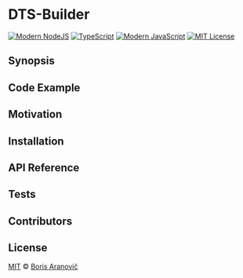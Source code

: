 # DTS-Builder
[![Modern NodeJS](https://img.shields.io/badge/Node-6%2B-green.svg)](https://nodejs.org/)
[![TypeScript](https://img.shields.io/badge/TypeScript-1.8-blue.svg)](https://www.typescriptlang.org/)
[![Modern JavaScript](https://img.shields.io/badge/JavaScript-ES6-yellow.svg)](http://www.ecma-international.org/ecma-262/6.0/)
[![MIT License](https://img.shields.io/badge/license-MIT-007EC7.svg)](/LICENSE)

## Synopsis

<!--At the top of the file there should be a short introduction and/ or overview that explains **what** the project is. This description should match descriptions added for package managers (Gemspec, package.json, etc.)-->

## Code Example

<!--Show what the library does as concisely as possible, developers should be able to figure out **how** your project solves their problem by looking at the code example. Make sure the API you are showing off is obvious, and that your code is short and concise.-->

## Motivation

<!--A short description of the motivation behind the creation and maintenance of the project. This should explain **why** the project exists.-->

## Installation

<!--Provide code examples and explanations of how to get the project.-->

## API Reference

<!--Depending on the size of the project, if it is small and simple enough the reference docs can be added to the README. For medium size to larger projects it is important to at least provide a link to where the API reference docs live.-->

## Tests

<!--Describe and show how to run the tests with code examples.-->

## Contributors

<!--Let people know how they can dive into the project, include important links to things like issue trackers, irc, twitter accounts if applicable.-->

## License

[MIT][mit] © [Boris Aranovič][author]

[mit]:            https://opensource.org/licenses/MIT
[author]:         https://github.com/nomaed
[contributors]:   https://github.com/nomaed/fishcake/graphs/contributors